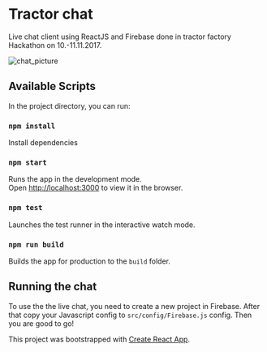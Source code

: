 # Tractor chat

Live chat client using ReactJS and Firebase done in tractor factory Hackathon on 10.-11.11.2017.

![chat_picture](https://user-images.githubusercontent.com/16552478/32899154-e11a7d1c-caf2-11e7-99ba-6bc39629dbdc.png)

## Available Scripts

In the project directory, you can run:

### `npm install`

Install dependencies

### `npm start`

Runs the app in the development mode.<br>
Open [http://localhost:3000](http://localhost:3000) to view it in the browser.

### `npm test`

Launches the test runner in the interactive watch mode.

### `npm run build`

Builds the app for production to the `build` folder.

## Running the chat

To use the the live chat, you need to create a new project in Firebase. After that copy your Javascript config
to `src/config/Firebase.js` config. Then you are good to go!


This project was bootstrapped with [Create React App](https://github.com/facebookincubator/create-react-app).
